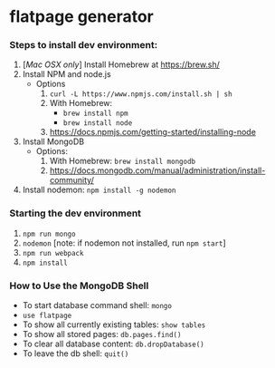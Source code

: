 # flatpage generator

### Steps to install dev environment:
1. [*Mac OSX only*] Install Homebrew at https://brew.sh/
2. Install NPM and node.js 
	* Options
		1. `curl -L https://www.npmjs.com/install.sh | sh`
		2. With Homebrew:
			* `brew install npm`
			* `brew install node`
		3. https://docs.npmjs.com/getting-started/installing-node
3. Install MongoDB
	* Options:
		1. With Homebrew: `brew install mongodb`
		2. https://docs.mongodb.com/manual/administration/install-community/
4. Install nodemon: `npm install -g nodemon`
	
### Starting the dev environment
1. `npm run mongo`
2. `nodemon` [note: if nodemon not installed, run `npm start`]
3. `npm run webpack`
4. `npm install`

### How to Use the MongoDB Shell
* To start database command shell: `mongo`
* `use flatpage`
* To show all currently existing tables: `show tables`
* To show all stored pages: `db.pages.find()`
* To clear all database content: `db.dropDatabase()`
* To leave the db shell: `quit()`
